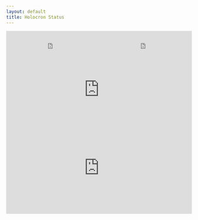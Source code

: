 ```yaml
---
layout: default
title: Holocron Status
---
```


<div>
    <iframe src="https://grafana.clintcolding.com/d-solo/09NrTVkRk/platform-health?orgId=2&refresh=10s&theme=light&panelId=7" width="50%" height="70" frameborder="0"  style="border-radius:0px;">
    </iframe><iframe src="https://grafana.clintcolding.com/d-solo/09NrTVkRk/platform-health?orgId=2&var-Host=holocron&refresh=10s&theme=light&panelId=11" width="50%" height="70" frameborder="0" style="border-radius:0px;"></iframe>
</div>

<iframe src="https://grafana.clintcolding.com/d-solo/09NrTVkRk/platform-health?tab=advanced&orgId=2&refresh=10s&panelId=9&theme=light" width="100%" height="175" frameborder="0" style="border-radius:0px;"></iframe>

<iframe src="https://grafana.clintcolding.com/d-solo/09NrTVkRk/platform-health?orgId=2&refresh=10s&theme=light&panelId=2" width="100%" height="250" frameborder="0" style="border-radius:0px;"></iframe>